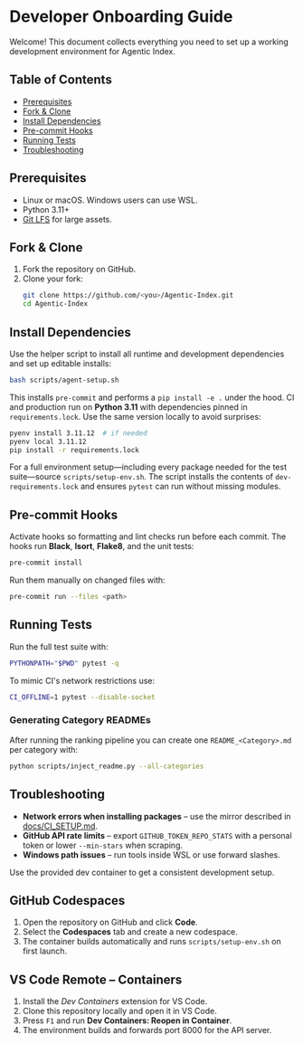 # Developer Onboarding Guide

Welcome! This document collects everything you need to set up a working development environment for Agentic Index.


## Table of Contents
- [Prerequisites](#prerequisites)
- [Fork & Clone](#fork-clone)
- [Install Dependencies](#install-dependencies)
- [Pre-commit Hooks](#pre-commit-hooks)
- [Running Tests](#running-tests)
- [Troubleshooting](#troubleshooting)

## Prerequisites
- Linux or macOS. Windows users can use WSL.
- Python 3.11+
- [Git LFS](https://git-lfs.github.com/) for large assets.

## Fork & Clone
1. Fork the repository on GitHub.
2. Clone your fork:
   ```bash
   git clone https://github.com/<you>/Agentic-Index.git
   cd Agentic-Index
   ```

## Install Dependencies
Use the helper script to install all runtime and development dependencies and set up editable installs:
```bash
bash scripts/agent-setup.sh
```
This installs `pre-commit` and performs a `pip install -e .` under the hood.
CI and production run on **Python 3.11** with dependencies pinned in
`requirements.lock`. Use the same version locally to avoid surprises:
```bash
pyenv install 3.11.12  # if needed
pyenv local 3.11.12
pip install -r requirements.lock
```

For a full environment setup—including every package needed for the test
suite—source `scripts/setup-env.sh`. The script installs the contents of
`dev-requirements.lock` and ensures `pytest` can run without missing modules.

## Pre-commit Hooks
Activate hooks so formatting and lint checks run before each commit. The hooks
run **Black**, **Isort**, **Flake8**, and the unit tests:
```bash
pre-commit install
```
Run them manually on changed files with:
```bash
pre-commit run --files <path>
```

## Running Tests
Run the full test suite with:
```bash
PYTHONPATH="$PWD" pytest -q
```
To mimic CI's network restrictions use:
```bash
CI_OFFLINE=1 pytest --disable-socket
```

### Generating Category READMEs
After running the ranking pipeline you can create one `README_<Category>.md` per
category with:
```bash
python scripts/inject_readme.py --all-categories
```

## Troubleshooting
- **Network errors when installing packages** – use the mirror described in [docs/CI_SETUP.md](CI_SETUP.md).
- **GitHub API rate limits** – export `GITHUB_TOKEN_REPO_STATS` with a personal token or lower `--min-stars` when scraping.
- **Windows path issues** – run tools inside WSL or use forward slashes.

Use the provided dev container to get a consistent development setup.

## GitHub Codespaces
1. Open the repository on GitHub and click **Code**.
2. Select the **Codespaces** tab and create a new codespace.
3. The container builds automatically and runs `scripts/setup-env.sh` on first launch.

## VS Code Remote – Containers
1. Install the *Dev Containers* extension for VS Code.
2. Clone this repository locally and open it in VS Code.
3. Press `F1` and run **Dev Containers: Reopen in Container**.
4. The environment builds and forwards port 8000 for the API server.

